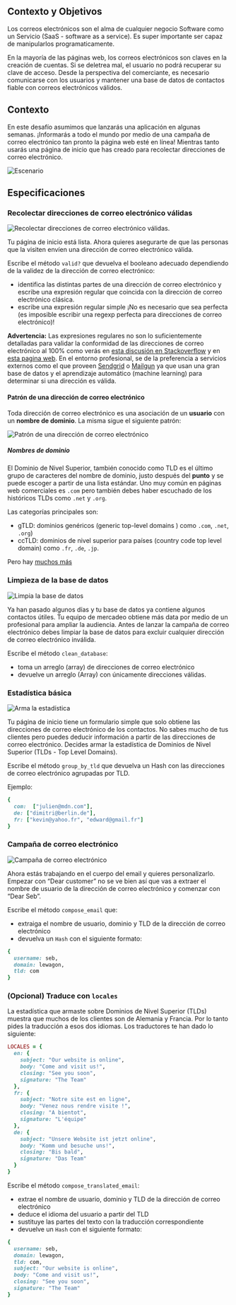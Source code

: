 ## Contexto y Objetivos

Los correos electrónicos son el alma de cualquier negocio Software como un Servicio (SaaS - software as a service). Es super importante ser capaz de manipularlos programaticamente.

En la mayoría de las páginas web, los correos electrónicos son claves en la creación de cuentas. Si se deletrea mal, el usuario no podrá recuperar su clave de acceso. Desde la perspectiva del comerciante, es necesario comunicarse con los usuarios y mantener una base de datos de contactos fiable con correos electrónicos válidos.

## Contexto
En este desafío asumimos que lanzarás una aplicación en algunas semanas. ¡Informarás a todo el mundo por medio de una campaña de correo electrónico tan pronto la página web esté en línea! Mientras tanto usarás una página de inicio que has creado para recolectar direcciones de correo electrónico.

![Escenario](https://raw.githubusercontent.com/lewagon/fullstack-images/master/ruby/email-scenario.svg?sanitize=true)


## Especificaciones
### Recolectar direcciones de correo electrónico válidas

![Recolectar direcciones de correo electrónico válidas](https://raw.githubusercontent.com/lewagon/fullstack-images/master/ruby/email-step1.svg?sanitize=true).

Tu página de inicio está lista. Ahora quieres asegurarte de que las personas que la visiten envíen una dirección de correo electrónico válida.

Escribe el método `valid?` que devuelva el booleano adecuado dependiendo de la validez de la dirección de correo electrónico:
- identifica las distintas partes de una dirección de correo electrónico y escribe una expresión regular que coincida con la dirección de correo electrónico clásica.
- escribe una expresión regular simple ¡No es necesario que sea perfecta (es imposible escribir una regexp perfecta para direcciones de correo electrónico)!

**Advertencia:** Las expresiones regulares no son lo suficientemente detalladas para validar la conformidad de las direcciones de correo electrónico al 100% como verás en [esta discusión en Stackoverflow](https://stackoverflow.com/questions/201323/how-to-validate-an-email-address-using-a-regular-expression) y en [esta pagina web](https://emailregex.com/). En el entorno profesional, se de la preferencia a servicios externos como el que proveen [Sendgrid](https://sendgrid.com/solutions/email-api/email-address-validation-api/) o [Mailgun](https://www.mailgun.com/email-validation/) ya que usan una gran base de datos y el aprendizaje automático (machine learning) para determinar si una dirección es válida.


#### Patrón de una dirección de correo electrónico

Toda dirección de correo electrónico es una asociación de un **usuario** con un **nombre de dominio**. La misma sigue el siguiente patrón:

![Patrón de una dirección de correo electrónico](https://raw.githubusercontent.com/lewagon/fullstack-images/master/ruby/email.svg?sanitize=true)


##### Nombres de dominio

El Dominio de Nivel Superior, también conocido como TLD es el último grupo de caracteres del nombre de dominio, justo después del **punto** y se puede escoger a partir de una lista estándar. Uno muy común en páginas web comerciales es `.com` pero también debes haber escuchado de los históricos TLDs como `.net` y `.org`.

Las categorías principales son:

- gTLD: dominios genéricos (generic top-level domains ) como `.com`, `.net`, `.org`)
- ccTLD: dominios de nivel superior para países (country code top level domain) como `.fr`, `.de`, `.jp`.

Pero hay [muchos más](https://en.wikipedia.org/wiki/List_of_Internet_top-level_domains)


### Limpieza de la base de datos

![Limpia la base de datos](https://raw.githubusercontent.com/lewagon/fullstack-images/master/ruby/email-step2.svg?sanitize=true)

Ya han pasado algunos días y tu base de datos ya contiene algunos contactos útiles. Tu equipo de mercadeo obtiene más data por medio de un profesional para ampliar la audiencia. Antes de lanzar la campaña de correo electrónico debes limpiar la base de datos para excluir cualquier dirección de correo electrónico inválida.

Escribe el método  `clean_database`:
- toma un arreglo (array) de direcciones de correo electrónico
- devuelve un arreglo (Array) con únicamente direcciones válidas.

### Estadística básica

![Arma la estadística](https://raw.githubusercontent.com/lewagon/fullstack-images/master/ruby/email-step3.svg?sanitize=true)

Tu página de inicio tiene un formulario simple que solo obtiene las direcciones de correo electrónico de los contactos. No sabes mucho de tus clientes pero puedes deducir información a partir de las direcciones de correo electrónico. Decides armar la estadística de Dominios de Nivel Superior (TLDs - Top Level Domains).

Escribe el método `group_by_tld` que devuelva un Hash con las direcciones de correo electrónico agrupadas por TLD.

Ejemplo:

```ruby
{
  com:  ["julien@mdn.com"],
  de: ["dimitri@berlin.de"],
  fr: ["kevin@yahoo.fr", "edward@gmail.fr"]
}
```


### Campaña de correo electrónico

![Campaña de correo electrónico](https://raw.githubusercontent.com/lewagon/fullstack-images/master/ruby/email-step4.svg?sanitize=true)

Ahora estás trabajando en el cuerpo del email y quieres personalizarlo. Empezar con “Dear customer” no se ve bien así que vas a extraer el nombre de usuario de la dirección de correo electrónico y comenzar con “Dear Seb”.

Escribe el método `compose_email`  que:
 - extraiga el nombre de usuario, dominio y TLD de la dirección de correo electrónico
- devuelva un `Hash` con el siguiente formato:

```ruby
{
  username: seb,
  domain: lewagon,
  tld: com
}
```

### (Opcional) Traduce con `locales`

La estadística que armaste sobre Dominios de Nivel Superior (TLDs) muestra que muchos de los clientes son de Alemania y Francia. Por lo tanto pides la traducción a esos dos idiomas. Los traductores te han dado lo siguiente:

```ruby
LOCALES = {
  en: {
    subject: "Our website is online",
    body: "Come and visit us!",
    closing: "See you soon",
    signature: "The Team"
  },
  fr: {
    subject: "Notre site est en ligne",
    body: "Venez nous rendre visite !",
    closing: "A bientot",
    signature: "L'équipe"
  },
  de: {
    subject: "Unsere Website ist jetzt online",
    body: "Komm und besuche uns!",
    closing: "Bis bald",
    signature: "Das Team"
  }
}
```

Escribe el método `compose_translated_email`:
- extrae el nombre de usuario, dominio y TLD de la dirección de correo electrónico
- deduce el idioma del usuario a partir del TLD
- sustituye las partes del texto con la traducción correspondiente
- devuelve un `Hash` con el siguiente formato:


```ruby
{
  username: seb,
  domain: lewagon,
  tld: com,
  subject: "Our website is online",
  body: "Come and visit us!",
  closing: "See you soon",
  signature: "The Team"
}
```
